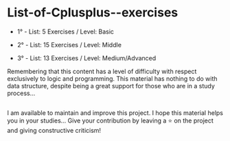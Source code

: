 # List-of-Cplusplus--exercises

- 1° - List: 5 Exercises / Level: Basic  

- 2° - List: 15 Exercises / Level: Middle 

- 3° - List: 13 Exercises / Level: Medium/Advanced 

Remembering that this content has a level of difficulty with respect exclusively to logic and programming.
This material has nothing to do with data structure, despite being a great support for those who are in a study process...

##

I am available to maintain and improve this project. I hope this material helps you in your studies... Give your contribution by leaving a ⭐ on the project and giving constructive criticism!
